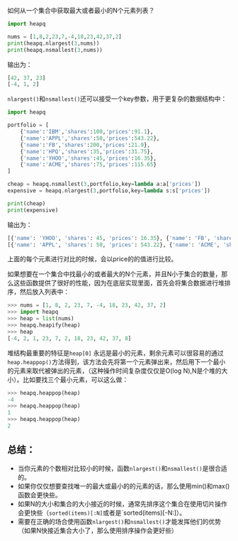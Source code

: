 如何从一个集合中获取最大或者最小的N个元素列表？

```python
import heapq

nums = [1,8,2,23,7,-4,18,23,42,37,2]
print(heapq.nlargest(3,nums))
print(heapq.nsmallest(3,nums))
```
输出为：

```python
[42, 37, 23]
[-4, 1, 2]
```

`nlargest()`和`nsmallest()`还可以接受一个key参数，用于更复杂的数据结构中：

```python
import heapq

portfolio = [
    {'name':'IBM','shares':100,'prices':91.1},
    {'name':'APPL','shares':50,'prices':543.22},
    {'name':'FB','shares':200,'prices':21.9},
    {'name':'HPQ','shares':35,'prices':31.75},
    {'name':'YHOO','shares':45,'prices':16.35},
    {'name':'ACME','shares':75,'prices':115.65}
]

cheap = heapq.nsmallest(3,portfolio,key=lambda a:a['prices'])
expensive = heapq.nlargest(3,portfolio,key=lambda s:s['prices'])

print(cheap)
print(expensive)
```
输出为：
```python
[{'name': 'YHOO', 'shares': 45, 'prices': 16.35}, {'name': 'FB', 'shares': 200, 'prices': 21.9}, {'name': 'HPQ', 'shares': 35, 'prices': 31.75}]
[{'name': 'APPL', 'shares': 50, 'prices': 543.22}, {'name': 'ACME', 'shares': 75, 'prices': 115.65}, {'name': 'IBM', 'shares': 100, 'prices': 91.1}]
```
上面的每个元素进行对比的时候，会以price的的值进行比较。


如果想要在一个集合中找最小的或者最大的N个元素，并且N小于集合的数量，那么这些函数提供了很好的性能，因为在底层实现里面，首先会将集合数据进行堆排序，然后放入列表中：

```python
>>> nums = [1, 8, 2, 23, 7, -4, 18, 23, 42, 37, 2]
>>> import heapq
>>> heap = list(nums)
>>> heapq.heapify(heap)
>>> heap
[-4, 2, 1, 23, 7, 2, 18, 23, 42, 37, 8]
```

堆结构最重要的特征是`heap[0]` 永远是最小的元素，剩余元素可以很容易的通过`heap.heappop()`方法得到，该方法会先将第一个元素弹出来，然后用下一个最小的元素来取代被弹出的元素，（这种操作时间复杂度仅仅是O(log N),N是个堆的大小）。比如要找三个最小元素，可以这么做：

```python
>>> heapq.heappop(heap)
-4
>>> heapq.heappop(heap)
1
>>> heapq.heappop(heap)
2
```

## 总结：

* 当你元素的个数相对比较小的时候，函数`nlargest()`和`nsmallest()`是很合适的。
* 如果你仅仅想要查找唯一的最大或最小的的元素的话，那么使用min()和max()函数会更快些。
* 如果N的大小和集合的大小接近的时候，通常先排序这个集合在使用切片操作会更快些（`sorted(items)[:N]`或者是`sorted(items)[-N:]）。
* 需要在正确的场合使用函数`nlargest()`和`nsmallest()`才能发挥他们的优势（如果N快接近集合大小了，那么使用排序操作会更好些）























